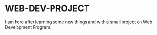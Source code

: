 # WEB-DEV-PROJECT
I am here after learning some new things and with a small project on Web Development Program. 
